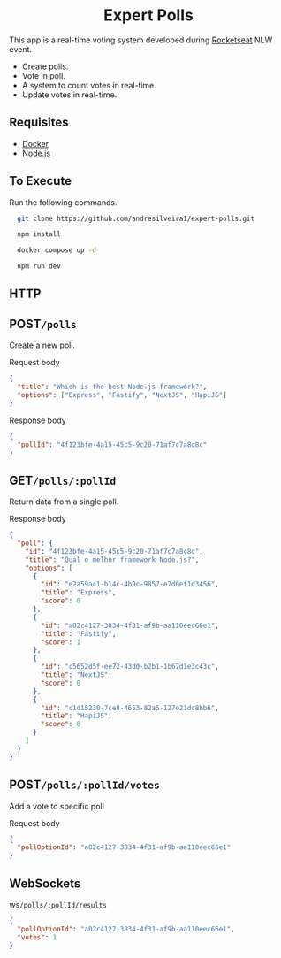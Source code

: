 <h1 align="center">Expert Polls</h1>

This app is a real-time voting system developed during [Rocketseat](https://www.rocketseat.com.br/) NLW event.

- Create polls.
- Vote in poll.
- A system to count votes in real-time.
- Update votes in real-time.

## Requisites

- [Docker](https://docs.docker.com/get-docker/)
- [Node.js](https://nodejs.org/en)

## To Execute

Run the following commands.

```bash
  git clone https://github.com/andresilveira1/expert-polls.git

  npm install

  docker compose up -d

  npm run dev
```

## HTTP

## POST`/polls`

Create a new poll.

Request body

```json
{
  "title": "Which is the best Node.js framework?",
  "options": ["Express", "Fastify", "NextJS", "HapiJS"]
}
```

Response body

```json
{
  "pollId": "4f123bfe-4a15-45c5-9c20-71af7c7a8c8c"
}
```

## GET`/polls/:pollId`

Return data from a single poll.

Response body

```json
{
  "poll": {
    "id": "4f123bfe-4a15-45c5-9c20-71af7c7a8c8c",
    "title": "Qual o melhor framework Node.js?",
    "options": [
      {
        "id": "e2a59ac1-b14c-4b9c-9857-e7d0ef1d3456",
        "title": "Express",
        "score": 0
      },
      {
        "id": "a02c4127-3834-4f31-af9b-aa110eec66e1",
        "title": "Fastify",
        "score": 1
      },
      {
        "id": "c5652d5f-ee72-43d0-b2b1-1b67d1e3c43c",
        "title": "NextJS",
        "score": 0
      },
      {
        "id": "c1d15230-7ce8-4653-82a5-127e21dc8bb6",
        "title": "HapiJS",
        "score": 0
      }
    ]
  }
}
```

## POST`/polls/:pollId/votes`

Add a vote to specific poll

Request body

```json
{
  "pollOptionId": "a02c4127-3834-4f31-af9b-aa110eec66e1"
}
```

## WebSockets

ws`/polls/:pollId/results`

```json
{
  "pollOptionId": "a02c4127-3834-4f31-af9b-aa110eec66e1",
  "votes": 1
}
```
